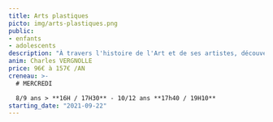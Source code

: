 ```yaml
---
title: Arts plastiques
picto: img/arts-plastiques.png
public: 
- enfants
- adolescents
description: "À travers l'histoire de l'Art et de ses artistes, découverte de diverses techniques picturales: figuratif, abstrait, portrait, pop art, street art, architecture. accompagné de manière ludique, l'enfant pourra développer son imaginaire, acquérir differentes techniques a expression, prenare contiance en lui."
anim: Charles VERGNOLLE
price: 96€ à 157€ /AN
creneau: >-
  # MERCREDI

  8/9 ans > **16H / 17H30** - 10/12 ans **17h40 / 19H10**
starting_date: "2021-09-22"
---
```

